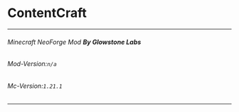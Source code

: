 # ContentCraft

---

###### Minecraft NeoForge Mod **By Glowstone Labs**

###### Mod-Version:`n/a`

###### Mc-Version:`1.21.1`

---
